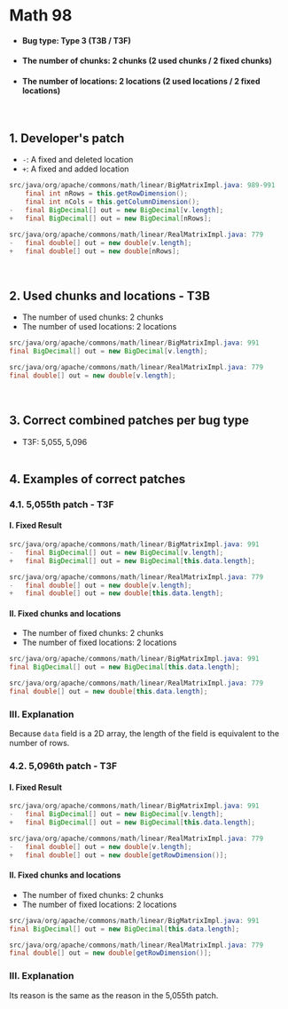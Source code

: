 # Math 98
* <h4>Bug type: Type 3 (T3B / T3F)</h4>
* <h4>The number of chunks: 2 chunks (2 used chunks / 2 fixed chunks)</h4>
* <h4>The number of locations: 2 locations (2 used locations / 2 fixed locations)</h4>
<br>

## 1. Developer's patch
* `-`: A fixed and deleted location
* `+`: A fixed and added location
```java
src/java/org/apache/commons/math/linear/BigMatrixImpl.java: 989-991
    final int nRows = this.getRowDimension();            
    final int nCols = this.getColumnDimension();
-   final BigDecimal[] out = new BigDecimal[v.length];
+   final BigDecimal[] out = new BigDecimal[nRows];
```

```java
src/java/org/apache/commons/math/linear/RealMatrixImpl.java: 779
-   final double[] out = new double[v.length];
+   final double[] out = new double[nRows];
```
<br>

## 2. Used chunks and locations - T3B
* The number of used chunks: 2 chunks
* The number of used locations: 2 locations
```java
src/java/org/apache/commons/math/linear/BigMatrixImpl.java: 991
final BigDecimal[] out = new BigDecimal[v.length];
```

```java
src/java/org/apache/commons/math/linear/RealMatrixImpl.java: 779
final double[] out = new double[v.length];
```
<br>

## 3. Correct combined patches per bug type
* T3F: 5,055, 5,096
<br><br>

## 4. Examples of correct patches
### 4.1. 5,055th patch - T3F
#### I. Fixed Result
```java
src/java/org/apache/commons/math/linear/BigMatrixImpl.java: 991
-   final BigDecimal[] out = new BigDecimal[v.length];
+   final BigDecimal[] out = new BigDecimal[this.data.length];
```

```java
src/java/org/apache/commons/math/linear/RealMatrixImpl.java: 779
-   final double[] out = new double[v.length];
+   final double[] out = new double[this.data.length];
```

#### II. Fixed chunks and locations
* The number of fixed chunks: 2 chunks
* The number of fixed locations: 2 locations
```java
src/java/org/apache/commons/math/linear/BigMatrixImpl.java: 991
final BigDecimal[] out = new BigDecimal[this.data.length];
```

```java
src/java/org/apache/commons/math/linear/RealMatrixImpl.java: 779
final double[] out = new double[this.data.length];
```

### III. Explanation
Because ```data``` field is a 2D array, the length of the field is equivalent to the number of rows.
<br>

### 4.2. 5,096th patch - T3F
#### I. Fixed Result
```java
src/java/org/apache/commons/math/linear/BigMatrixImpl.java: 991
-   final BigDecimal[] out = new BigDecimal[v.length];
+   final BigDecimal[] out = new BigDecimal[this.data.length];
```

```java
src/java/org/apache/commons/math/linear/RealMatrixImpl.java: 779
-   final double[] out = new double[v.length];
+   final double[] out = new double[getRowDimension()];
```

#### II. Fixed chunks and locations
* The number of fixed chunks: 2 chunks
* The number of fixed locations: 2 locations
```java
src/java/org/apache/commons/math/linear/BigMatrixImpl.java: 991
final BigDecimal[] out = new BigDecimal[this.data.length];
```

```java
src/java/org/apache/commons/math/linear/RealMatrixImpl.java: 779
final double[] out = new double[getRowDimension()];
```

### III. Explanation
Its reason is the same as the reason in the 5,055th patch.
<br><br>